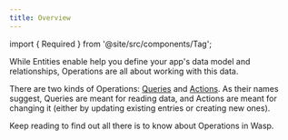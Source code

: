 ```yaml
---
title: Overview
---
```


import { Required } from '@site/src/components/Tag';

While Entities enable help you define your app's data model and relationships, Operations are all about working with this data.

There are two kinds of Operations: [Queries](../../data-model/operations/queries.md) and [Actions](../../data-model/operations/actions.md). As their names suggest,
Queries are meant for reading data, and Actions are meant for changing it (either by updating existing entries or creating new ones).

Keep reading to find out all there is to know about Operations in Wasp.
